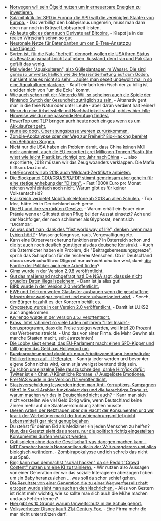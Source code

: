 * [Norwegen will sein Ölgeld nutzen um in erneuerbare Energien zu investieren.](https://www.heise.de/newsticker/meldung/Norwegen-will-gruener-werden-3910099.html)
* [Salamitaktik der SPD in Europa, die SPD will die vereinigten Staaten von Europa.](http://www.neopresse.com/europa/die-vereinigten-staaten-von-europa-und-das-ende-des-grundgesetzes/) - Das verbilligt den Lobbyismus ungemein, muss man dann doch nur noch in Brüssel Lobbyarbeit leisten.
* [Ab heute gibt es dann auch Derivate auf Bitcoins.](https://blog.fefe.de/?ts=a4d0823e) - Klappt ja in der realen Wirtschaft schon so gut.
* [Neuronale Netze für Datenbanken um den B-Tree-Ansatz zu überflügeln?](https://blog.fefe.de/?ts=a4d0787a)
* [Syrien ist, für die Nato "befreit", dennoch wollen die USA ihren Status als Besatzungsmacht nicht aufgeben, Russland, dem Iran und Pakistan gefällt das wenig.](http://www.neopresse.com/politik/usa-bekommen-drei-warnschuesse-vor-den-bug/)
* [Mal wieder "Aquakulturen", also Gülleplantagen im Wasser. Die sind genauso umweltschädlich wie die Massentierhaltung auf dem Boden, nur sieht man es nicht so sehr ... außer, man segelt ungewollt mal in so eine Aquakulturenplantage.](https://netzfrauen.org/2017/12/11/schwarzes-gold/) - Kauft einfach kein Fisch der zu billig ist und der nicht von "um die Ecke" kommt.
* [Wie auch schon mit der Nintendo Wii, so scheinen auch die Spiele der Nintendo Switch der Gesundheit zuträglich zu sein.](https://www.heise.de/newsticker/meldung/Studie-Videospiele-koennten-zum-Schutz-vor-Demenz-beitragen-3915533.html) - Alternativ geht man in die freie Natur oder unter Leute - aber daran verdient halt keiner!
* [Wenn du eine Arbeitsstelle mit Nachhaltigkeit suchst, gibt es hier tolle Hinweise wie du eine passende Berufung findest.](https://www.smarticular.net/jobs-mit-sinn-sinnvolle-arbeit-nachhaltige-taetigkeit-finden/)
* [PowerTop und TLP bringen auch heute noch einiges wenn es um Akkulaufzeit geht.](https://www.phoronix.com/scan.php?page=article&item=ubuntu2017-tlp-powertop&num=1)
* [Nun also doch, Oberleitungsbusse werden zurückkommen.](https://www.golem.de/news/berlin-verkehrsbetriebe-wollen-elektrobusse-waehrend-der-fahrt-laden-1712-131608.html)
* [Zombie-Apokalypse oder der Weg zur Freiheit? Bio-Hacking bereitet den Behörden Sorgen.](https://www.heise.de/newsticker/meldung/Trotz-FDA-Warnung-Biohacker-wollen-mit-Gen-Editierung-im-eigenen-Koerper-weitermachen-3911582.html)
* [Nicht nur die USA haben ein Problem damit, dass China keinen Müll mehr annimmt, auch die EU exportiert drei Millionen Tonnen Plastik (ihr wisst wie leicht Plastik ist, richtig) pro Jahr nach China](https://netzfrauen.org/2017/12/12/54155/) - ... also exportierte, 2018 müssen wir das Zeug woanders verklappen. Die Mafia hilft uns bestimmt.
* [LetsEncrypt will ab 2018 auch Wildcard-Zertifikate anbieten.](https://www.golem.de/news/https-let-s-encrypt-bringt-wildcard-zertifikate-1712-131621.html)
* [Die Blockpartei CDU/CSU/SPD/FDP stimmt gemeinsam aber geheim für eine stetige Anhebung der "Diäten".](https://www.heise.de/tp/features/CDU-CSU-SPD-und-FDP-einigen-sich-auf-Diaetenerhoehung-3916382.html) - Fast 10000 Euro pro Monat reichen wohl einfach noch nicht. Warum gibt es für keinen Volksentscheid?
* [Frankreich verbietet Mobilfunktelefone ab 2018 an allen Schulen.](https://blog.fefe.de/?ts=a4d1274c) - Top Idee, hätte ich in Deutschland auch gerne
* [Die EU und ihre verrückten Gesetze.](https://netzfrauen.org/2017/12/12/monsanto-skandal/) - Warum erhält ein Bauer eine Prämie wenn er Gift statt einen Pflug bei der Aussat einsetzt? Ach und der Nachfolger, der noch schlimmer als Glyphosat, nennt sich "Dicamba".
* [An was darf man, dank des "first world way of life", denken, wenn man Lybien hört?](https://netzfrauen.org/2017/12/13/libya/) - Massengefängnisse, raub, Vergewaltigung etc.
* [Kann eine Bürgerversicherung funktionieren? In Österreich schon und die ist auch noch deutlich günstiger als das deutsche Konstrukt.](https://www.heise.de/tp/features/Buergerversicherung-Warum-nicht-einfach-das-oesterreichische-Modell-uebernehmen-3916798.html) - Auch die Österreicher haben ein Problem, die "Beitragsbemessungsgrenze", sprich das Schlupfloch für die reicheren Menschen. Ob in Deutschland dieses unwirtschaftliche Oligopol nur aufrecht erhalten wird, damit [die Familie der Politiker auch eine Arbeit finden](https://www.heise.de/forum/Telepolis/Kommentare/Buergerversicherung-Warum-nicht-einfach-das-oesterreichische-Modell-uebernehmen/Das-soziale-Netz-der-Politiker/posting-31520450/show/)?
* [Gimp wurde in der Version 2.9.8 veröffentlicht.](https://www.phoronix.com/scan.php?page=news_item&px=GIMP-2.9.8-Released)
* [Gut das mal jemand nachgefragt hat! Die NSA sagt, dass sie nicht grundlos Daten illegal speichern.](https://www.heise.de/newsticker/meldung/US-Regierungsvertreter-Bei-der-NSA-gibt-es-keinen-Datenstaubsauger-3916897.html) - Dann ist ja alles gut!
* [BIRD wurde in der Version 2.0 veröffentlicht.](https://www.pro-linux.de/news/1/25432/routing-daemon-bird-in-version-20-freigegeben.html)
* [EWE und Telekom wollen Glasfaster ausbauen wenn die geschaffene Infrastruktur weniger reguliert und mehr subventioniert wird.](https://www.golem.de/news/ftth-b-ewe-und-telekom-investieren-2-milliarden-euro-in-ftth-b-1712-131646.html) - Sprich, der Bürger bezahlt es, der Konzern behält es.
* [Cryptsetup wurde in der Version 2.0 veröffentlicht.](https://www.phoronix.com/scan.php?page=news_item&px=Cryptsetup-2.0-Released) - Damit ist LUKS2 auch angekommen.
* [Kivitendo wurde in der Version 3.5.1 veröffentlicht.](https://www.pro-linux.de/news/1/25433/kivitendo-351-freigegeben.html)
* [Krass, Intel schmiert so viele Läden mit ihrem "Intel Inside"-bonusprogramm, dass die Preise steigen werden, weil Intel 20 Prozent des Werbeetas streicht.](https://www.planet3dnow.de/cms/35525-weniger-mittel-fuer-intel-inside-kampagne/) - Und das von einer Firma, die Mehr Gewinn als manche Staaten macht, seit Jahrzehnten!
* [Die Lobby siegt erneut, das EU-Parlament macht einen SPD-Kipper und fällt gegen das Geld aus Hollywood um.](https://www.golem.de/news/druck-der-filmwirtschaft-eu-parlament-verteidigt-geoblocking-bei-fernsehsendern-1712-131655.html)
* [Bundesrechnungshof deckt die neue Arbeitsvermittlung innerhalb der Politikerfirmen auf - IT-Berater.](https://www.heise.de/newsticker/meldung/Innenministerium-Bundesrechnungshof-ruegt-unkontrollierten-Einsatz-von-IT-Beratern-3917639.html) - Kann ja jeder werden und bevor der eigene Sohn nichts wird, kann er ja wenigst beratend tätig sein.
* [Zu schön um einzelne Teile rauszuschneiden, danke Hirnfick dafür: Twitter ist ein Chat. // Künstliche Romane. // Ausgelöste Emotionen.](https://tuxproject.de/blog/2017/12/twitter-ist-ein-chat-kuenstliche-romane-ausgeloeste-emotionen/)
* [FreeNAS wurde in der Version 11.1 veröffentlicht.](https://www.phoronix.com/scan.php?page=news_item&px=FreeNAS-11.1-Released)
* [Staatsverschuldung loswerden indem man Anti-Korruptions-Kampagnen fährt? In Saudi Arabien funktioniert das und die berechtigte Frage ist, warum machen wir das in Deutschland nicht auch?](https://blog.fefe.de/?ts=a4cf78bb) - Kann man sich nicht vorstellen wie viel Geld übrig wäre, wenn Deutschland keine Zinsen mehr auf die Staatsverschuldung zahlen müsste.
* [Diesen Artikel der Netzfrauen über die Macht der Konsumenten und wir krank der Werbelügenmarkt der Industrienahrungsmittel (nicht Lebensmittel!) gar nicht genug bejahen!](https://netzfrauen.org/2017/12/14/konsument/)
* [Du stehst für deinen Eid als Mediziner ein jeden Menschen zu helfen? Nun, das Gesetzt sieht das anders, nur die politisch richtig eingestellten Konsumenten dürfen versorgt werden.](https://blog.fefe.de/?ts=a4ccf2ac)
* [Gott spielen ohne das die Gesellschaft was dagegen machen kann - MIT-Forscher basteln Nanopartiken die in der Welt rumgeistern und alles biologisch verändern.](https://www.golem.de/news/pflanzennanobionik-mit-forscher-lassen-pflanzen-leuchten-1712-131663.html) - Zombieapokalypse und ich schreib das nicht aus Spaß.
* [Bing kann man demnächst "sozial hacken" da sie Reddit "Crowd Content" nutzen um eine KI zu trainieren.](https://www.heise.de/newsticker/meldung/Bing-soll-schlauer-suchen-dank-KI-und-Reddit-3918151.html) - Wir nutzen also Aussagen von einer Generation der wir das soziale Interagieren aberzogen haben um ein Baby heranzuziehen ... was soll da schon schief gehen.
* [Die Resultate von einer Generation die zu einer Wegwerfgesellschaft erzogen wurde sieht man auch an den Nachrichten.](https://blog.fefe.de/?ts=a4cc87b7) - Alles von Gestern ist nicht mehr wichtig, wie so sollte man sich auch die Mühe machen und aus Fehlern lernen?
* [Hier gibt es 10 Gründe warum Umweltschutz in die Schule gehört.](https://www.careelite.de/umweltschutz-in-der-schule/)
* [Volksverhetzer Disney kauft 21st Century Fox.](https://www.heise.de/newsticker/meldung/Disney-kauft-den-Grossteil-von-21st-Century-Fox-3918099.html) - Eine Firma mehr die man nicht unterstützen darf.

